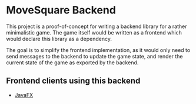 # MoveSquare Backend
This project is a proof-of-concept for writing a backend library for a
rather minimalistic game. The game itself would be written as a
frontend which would declare this library as a dependency.

The goal is to simplify the frontend implementation, as it would only
need to send messages to the backend to update the game state, and
render the current state of the game as exported by the backend.

## Frontend clients using this backend
- [JavaFX](https://github.com/BrandonIrizarry/MoveSquareJavaFX)



